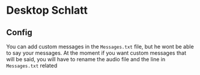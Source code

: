 # Desktop Schlatt


## Config

You can add custom messages in the ```Messages.txt``` file, but he wont be able to say your messages.
At the moment if you want custom messages that will be said, you will have to rename the audio file and the line in ```Messages.txt``` related
